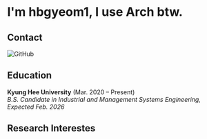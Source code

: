 # I'm hbgyeom1, I use Arch btw.

## Contact
![GitHub](https://img.shields.io/badge/GitHub-hbgyeom1-181717?style=flat&logo=github&logoColor=white)

## Education
**Kyung Hee University** (Mar. 2020 – Present)<br>
*B.S. Candidate in Industrial and Management Systems Engineering, Expected Feb. 2026*

## Research Interestes
